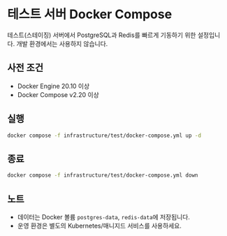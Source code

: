# 테스트 서버 Docker Compose

테스트(스테이징) 서버에서 PostgreSQL과 Redis를 빠르게 기동하기 위한 설정입니다. 개발 환경에서는 사용하지 않습니다.

## 사전 조건
- Docker Engine 20.10 이상
- Docker Compose v2.20 이상

## 실행
```bash
docker compose -f infrastructure/test/docker-compose.yml up -d
```

## 종료
```bash
docker compose -f infrastructure/test/docker-compose.yml down
```

## 노트
- 데이터는 Docker 볼륨 `postgres-data`, `redis-data`에 저장됩니다.
- 운영 환경은 별도의 Kubernetes/매니지드 서비스를 사용하세요.

